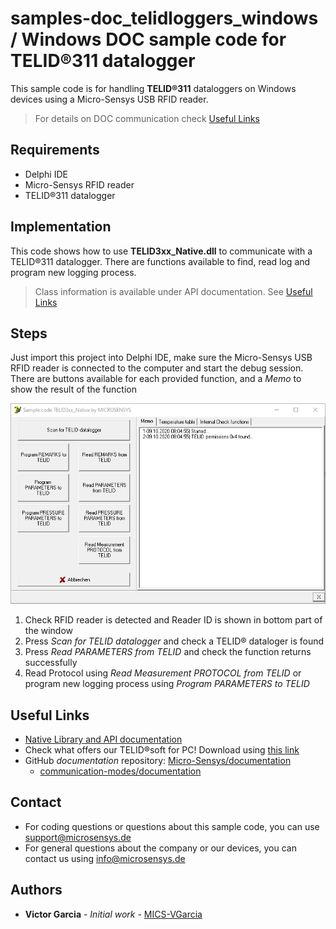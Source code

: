 # samples-doc_telidloggers_windows / Windows DOC sample code for TELID®311 datalogger
This sample code is for handling **TELID®311** dataloggers on Windows devices using a Micro-Sensys USB RFID reader.

> For details on DOC communication check [Useful Links](#Useful-Links) 

## Requirements
* Delphi IDE
* Micro-Sensys RFID reader
* TELID®311 datalogger

## Implementation
This code shows how to use **TELID3xx_Native.dll** to communicate with a TELID®311 datalogger. 
There are functions available to find, read log and program new logging process.

> Class information is available under API documentation. See [Useful Links](#Useful-Links)

## Steps
Just import this project into Delphi IDE, make sure the Micro-Sensys USB RFID reader is connected to the computer and start the debug session.
There are buttons available for each provided function, and a *Memo* to show the result of the function

![Screenshot](screenshot/NativeTest_TELID3xx.png)

 1. Check RFID reader is detected and Reader ID is shown in bottom part of the window
 2. Press *Scan for TELID datalogger* and check a TELID® dataloger is found
 3. Press *Read PARAMETERS from TELID* and check the function returns successfully
 4. Read Protocol using *Read Measurement PROTOCOL from TELID* or program new logging process using *Program PARAMETERS to TELID*

## Useful Links

* [Native Library and API documentation](https://www.microsensys.de/downloads/DevSamples/Libraries/Windows/TELID300%20-%20native%20library/)
* Check what offers our TELID®soft for PC! Download using [this link](https://www.microsensys.de/downloads/CDContent%20TELIDsoft.zip)
* GitHub *documentation* repository: [Micro-Sensys/documentation](https://github.com/Micro-Sensys/documentation)
	* [communication-modes/documentation](https://github.com/Micro-Sensys/documentation/tree/master/communication-modes/doc)

## Contact

* For coding questions or questions about this sample code, you can use [support@microsensys.de](mailto:support@microsensys.de)
* For general questions about the company or our devices, you can contact us using [info@microsensys.de](mailto:info@microsensys.de)

## Authors

* **Victor Garcia** - *Initial work* - [MICS-VGarcia](https://github.com/MICS-VGarcia/)
